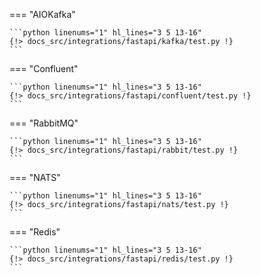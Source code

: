=== "AIOKafka"

    ```python linenums="1" hl_lines="3 5 13-16"
    {!> docs_src/integrations/fastapi/kafka/test.py !}
    ```

=== "Confluent"

    ```python linenums="1" hl_lines="3 5 13-16"
    {!> docs_src/integrations/fastapi/confluent/test.py !}
    ```

=== "RabbitMQ"

    ```python linenums="1" hl_lines="3 5 13-16"
    {!> docs_src/integrations/fastapi/rabbit/test.py !}
    ```

=== "NATS"

    ```python linenums="1" hl_lines="3 5 13-16"
    {!> docs_src/integrations/fastapi/nats/test.py !}
    ```

=== "Redis"

    ```python linenums="1" hl_lines="3 5 13-16"
    {!> docs_src/integrations/fastapi/redis/test.py !}
    ```

